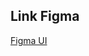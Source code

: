 ## Link Figma
[Figma UI](https://www.figma.com/file/aofJ7nTykVFZ2RO9AQ4ZsY/trip-planner?node-id=983-57868&t=u8WlxRxgbSdJ8gyo-0)